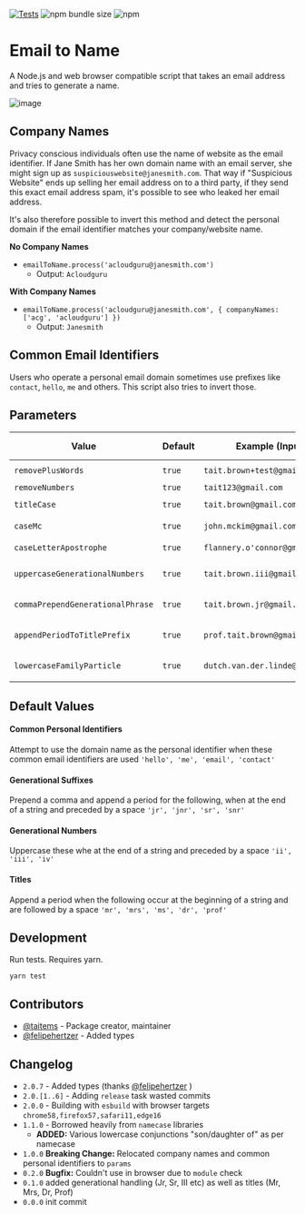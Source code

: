 [![Tests](https://github.com/taitems/email-to-name/actions/workflows/actions.yml/badge.svg)](https://github.com/taitems/email-to-name/actions/workflows/actions.yml)
![npm bundle size](https://img.shields.io/bundlephobia/min/email-to-name)
![npm](https://img.shields.io/npm/v/email-to-name)

# Email to Name

A Node.js and web browser compatible script that takes an email address and tries to generate a name.

![image](https://i.imgur.com/dgshroz.png)

## Company Names

Privacy conscious individuals often use the name of website as the email identifier. If Jane Smith has her own domain name with an email server, she might sign up as `suspiciouswebsite@janesmith.com`. That way if "Suspicious Website" ends up selling her email address on to a third party, if they send this exact email address spam, it's possible to see who leaked her email address.

It's also therefore possible to invert this method and detect the personal domain if the email identifier matches your company/website name.

**No Company Names**

- `emailToName.process('acloudguru@janesmith.com')`
  - Output: `Acloudguru`

**With Company Names**

- `emailToName.process('acloudguru@janesmith.com', { companyNames: ['acg', 'acloudguru'] })`
  - Output: `Janesmith`

## Common Email Identifiers

Users who operate a personal email domain sometimes use prefixes like `contact`, `hello`, `me` and others. This script also tries to invert those.

## Parameters

| Value                            | Default | Example (Input)                 | Example (On)          | Example (Off)         |
| -------------------------------- | ------- | ------------------------------- | --------------------- | --------------------- |
| `removePlusWords`                | `true`  | `tait.brown+test@gmail.com`     | `Tait Brown`          | `Tait Brown+test`     |
| `removeNumbers`                  | `true`  | `tait123@gmail.com`             | `Tait`                | `Tait123`             |
| `titleCase`                      | `true`  | `tait.brown@gmail.com`          | `Tait Brown`          | `tait brown`          |
| `caseMc`                         | `true`  | `john.mckim@gmail.com`          | `John McKim`          | `John Mckim`          |
| `caseLetterApostrophe`           | `true`  | `flannery.o'connor@gmail.com`   | `Flannery O'Connor`   | `Flannery O'connor`   |
| `uppercaseGenerationalNumbers`   | `true`  | `tait.brown.iii@gmail.com`      | `Tait Brown III`      | `Tait Brown Iii`      |
| `commaPrependGenerationalPhrase` | `true`  | `tait.brown.jr@gmail.com`       | `Tait Brown, Jr.`     | `Tait Brown Jr`       |
| `appendPeriodToTitlePrefix`      | `true`  | `prof.tait.brown@gmail.com`     | `Prof. Tait Brown`    | `Prof Tait Brown`     |
| `lowercaseFamilyParticle`        | `true`  | `dutch.van.der.linde@gmail.com` | `Dutch van der Linde` | `Dutch Van Der Linde` |

## Default Values

#### Common Personal Identifiers

Attempt to use the domain name as the personal identifier when these common email identifiers are used `'hello', 'me', 'email', 'contact'`

#### Generational Suffixes

Prepend a comma and append a period for the following, when at the end of a string and preceded by a space `'jr', 'jnr', 'sr', 'snr'`

#### Generational Numbers

Uppercase these whe at the end of a string and preceded by a space `'ii', 'iii', 'iv'`

#### Titles

Append a period when the following occur at the beginning of a string and are followed by a space `'mr', 'mrs', 'ms', 'dr', 'prof'`

## Development

Run tests. Requires yarn.

`yarn test`

## Contributors

- [@taitems](https://github.com/taitems) - Package creator, maintainer
- [@felipehertzer](https://github.com/felipehertzer) - Added types

## Changelog

- `2.0.7` - Added types (thanks [@felipehertzer](https://github.com/felipehertzer) )
- `2.0.[1..6]` - Adding `release` task wasted commits
- `2.0.0` - Building with `esbuild` with browser targets `chrome58,firefox57,safari11,edge16`
- `1.1.0` - Borrowed heavily from `namecase` libraries
  - **ADDED:** Various lowercase conjunctions "son/daughter of" as per namecase
- `1.0.0` **Breaking Change:** Relocated company names and common personal identifiers to `params`
- `0.2.0` **Bugfix:** Couldn't use in browser due to `module` check
- `0.1.0` added generational handling (Jr, Sr, III etc) as well as titles (Mr, Mrs, Dr, Prof)
- `0.0.0` init commit
